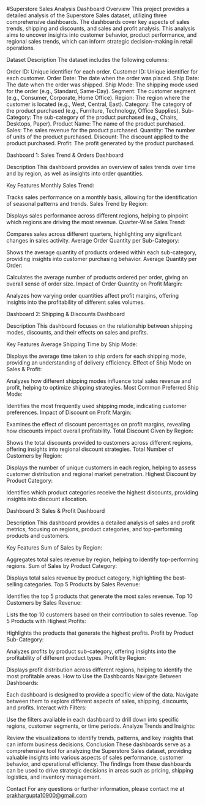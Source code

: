 #Superstore Sales Analysis Dashboard
Overview
This project provides a detailed analysis of the Superstore Sales dataset, utilizing three comprehensive dashboards. The dashboards cover key aspects of sales trends, shipping and discounts, and sales and profit analysis. This analysis aims to uncover insights into customer behavior, product performance, and regional sales trends, which can inform strategic decision-making in retail operations.

Dataset Description
The dataset includes the following columns:

Order ID: Unique identifier for each order.
Customer ID: Unique identifier for each customer.
Order Date: The date when the order was placed.
Ship Date: The date when the order was shipped.
Ship Mode: The shipping mode used for the order (e.g., Standard, Same-Day).
Segment: The customer segment (e.g., Consumer, Corporate, Home Office).
Region: The region where the customer is located (e.g., West, Central, East).
Category: The category of the product purchased (e.g., Furniture, Technology, Office Supplies).
Sub-Category: The sub-category of the product purchased (e.g., Chairs, Desktops, Paper).
Product Name: The name of the product purchased.
Sales: The sales revenue for the product purchased.
Quantity: The number of units of the product purchased.
Discount: The discount applied to the product purchased.
Profit: The profit generated by the product purchased.


Dashboard 1: Sales Trend & Orders Dashboard

Description
This dashboard provides an overview of sales trends over time and by region, as well as insights into order quantities.

Key Features
Monthly Sales Trend:

Tracks sales performance on a monthly basis, allowing for the identification of seasonal patterns and trends.
Sales Trend by Region:

Displays sales performance across different regions, helping to pinpoint which regions are driving the most revenue.
Quarter-Wise Sales Trend:

Compares sales across different quarters, highlighting any significant changes in sales activity.
Average Order Quantity per Sub-Category:

Shows the average quantity of products ordered within each sub-category, providing insights into customer purchasing behavior.
Average Quantity per Order:

Calculates the average number of products ordered per order, giving an overall sense of order size.
Impact of Order Quantity on Profit Margin:

Analyzes how varying order quantities affect profit margins, offering insights into the profitability of different sales volumes.


Dashboard 2: Shipping & Discounts Dashboard

Description
This dashboard focuses on the relationship between shipping modes, discounts, and their effects on sales and profits.

Key Features
Average Shipping Time by Ship Mode:

Displays the average time taken to ship orders for each shipping mode, providing an understanding of delivery efficiency.
Effect of Ship Mode on Sales & Profit:

Analyzes how different shipping modes influence total sales revenue and profit, helping to optimize shipping strategies.
Most Common Preferred Ship Mode:

Identifies the most frequently used shipping mode, indicating customer preferences.
Impact of Discount on Profit Margin:

Examines the effect of discount percentages on profit margins, revealing how discounts impact overall profitability.
Total Discount Given by Region:

Shows the total discounts provided to customers across different regions, offering insights into regional discount strategies.
Total Number of Customers by Region:

Displays the number of unique customers in each region, helping to assess customer distribution and regional market penetration.
Highest Discount by Product Category:

Identifies which product categories receive the highest discounts, providing insights into discount allocation.


Dashboard 3: Sales & Profit Dashboard

Description
This dashboard provides a detailed analysis of sales and profit metrics, focusing on regions, product categories, and top-performing products and customers.

Key Features
Sum of Sales by Region:

Aggregates total sales revenue by region, helping to identify top-performing regions.
Sum of Sales by Product Category:

Displays total sales revenue by product category, highlighting the best-selling categories.
Top 5 Products by Sales Revenue:

Identifies the top 5 products that generate the most sales revenue.
Top 10 Customers by Sales Revenue:

Lists the top 10 customers based on their contribution to sales revenue.
Top 5 Products with Highest Profits:

Highlights the products that generate the highest profits.
Profit by Product Sub-Category:

Analyzes profits by product sub-category, offering insights into the profitability of different product types.
Profit by Region:

Displays profit distribution across different regions, helping to identify the most profitable areas.
How to Use the Dashboards
Navigate Between Dashboards:

Each dashboard is designed to provide a specific view of the data. Navigate between them to explore different aspects of sales, shipping, discounts, and profits.
Interact with Filters:

Use the filters available in each dashboard to drill down into specific regions, customer segments, or time periods.
Analyze Trends and Insights:

Review the visualizations to identify trends, patterns, and key insights that can inform business decisions.
Conclusion
These dashboards serve as a comprehensive tool for analyzing the Superstore Sales dataset, providing valuable insights into various aspects of sales performance, customer behavior, and operational efficiency. The findings from these dashboards can be used to drive strategic decisions in areas such as pricing, shipping logistics, and inventory management.

Contact
For any questions or further information, please contact me at prakhargupta10900@gmail.com

